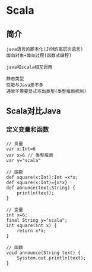 # Scala

## 简介
    java语言的脚本化(JVM的高层次语言)
    面向对象+面向过程(函数式编程)
    
    java和scala相互调用
    
    静态类型
    性能与Java差不多
    通常不需要显式写出类型(类型推断机制)
    
##  Scala对比Java
### 定义变量和函数
```
// 变量
var x:Int=6
var x=6 // 类型推断
var y="scala"

// 函数
def square(x:Int):Int =x*x;
def square(x:Int)={x*x}
def annunce(text:String) {
    println(text);
}   
```

```
// 变量
int x=6;
final String y="scala";
int square(int x) {
    return x*x;
}

// 函数
void announce(String text) {
    Sysstem.out.println(text);
}
```    